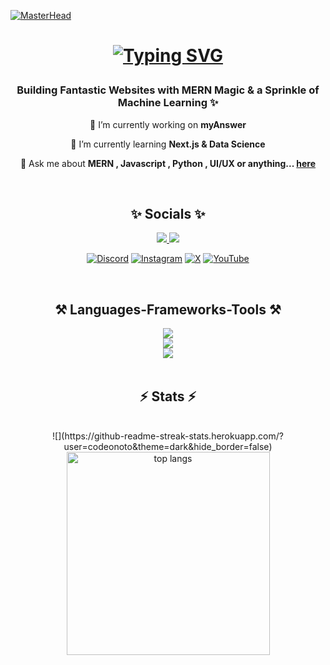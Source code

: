[![MasterHead](https://res.cloudinary.com/superfolio/image/upload/v1620689979/68747470733a2f2f692e70696e696d672e636f6d2f6f726967696e616c732f63362f33332f63322f63363333633230656465383266306530636564376435373064626533613166332e676966_yjuh2s.gif)](https://github.com/codeonoto)

<h1 align="center"> 
  
  [![Typing SVG](https://readme-typing-svg.demolab.com?font=Fira+Code&weight=600&size=28&pause=1000&color=00F77A&center=true&vCenter=true&random=false&width=435&lines=Hi...+There+!+%F0%9F%91%8B;I+Am+Deepanshu+Sahu+%F0%9F%98%8A)](https://git.io/typing-svg)
</h1>
<h3 align="center">Building Fantastic Websites with MERN Magic & a Sprinkle of Machine Learning ✨</h3>

<div align="center">
  
  🔭 I’m currently working on **myAnswer**
  
  🌱 I’m currently learning **Next.js & Data Science**

  💬 Ask me about **MERN , Javascript , Python , UI/UX or anything... [here](https://github.com/codeonoto/codeonoto/issues)**
  
</div>

<br/>
<h2 align="center" > ✨ Socials ✨</h2>
<div align="center"> 
  <a href="mailto:onoto0409@gmail.com">
    <img src="https://img.shields.io/badge/Gmail-333333?style=for-the-badge&logo=gmail&logoColor=red" />
  </a>
  <a href="https://www.linkedin.com/in/deepanshu-sahu-d04m12/" target="_blank">
    <img src="https://img.shields.io/badge/LinkedIn-0077B5?style=for-the-badge&logo=linkedin&logoColor=white" target="_blank" />
  </a>
</div>

<div align="center">
  
[![Discord](https://img.shields.io/badge/Discord-%237289DA.svg?logo=discord&logoColor=white)](https://discord.gg/92E98gUMWc) [![Instagram](https://img.shields.io/badge/Instagram-%23E4405F.svg?logo=Instagram&logoColor=white)](https://instagram.com/_ig_sblockgamer__) [![X](https://img.shields.io/badge/X-black.svg?logo=X&logoColor=white)](https://x.com/real_sblock) [![YouTube](https://img.shields.io/badge/YouTube-%23FF0000.svg?logo=YouTube&logoColor=white)](https://youtube.com/@SBlockGamer) 
  
</div>
<br/>



<h2 align="center">⚒️ Languages-Frameworks-Tools ⚒️</h2>
<div align="center">
    <img src="https://skillicons.dev/icons?i=javascript,typescript,python,tailwind,html,css,cpp"/> <br/>
    <img src="https://skillicons.dev/icons?i=mongodb,express,react,nodejs,next,redux,prisma,planetscale"/> <br/>
    <img src="https://skillicons.dev/icons?i=bots,vscode,figma,xd,ps,pr,au,netlify,vercel,postman,blender,git"/> <br/>
</div>

<br/>
<h2 align="center">⚡ Stats ⚡</h2>
<br>
<div align=center>
  ![](https://github-readme-streak-stats.herokuapp.com/?user=codeonoto&theme=dark&hide_border=false)<br/>
  <img width=325 align="center" src="https://github-readme-stats-salesp07.vercel.app/api/top-langs/?username=codeonoto&hide=Jupyter%20Notebook&langs_count=8&layout=compact&theme=react&border_radius=10&size_weight=0.5&count_weight=0.5" alt="top langs" />
</div>

<br/><br/>
